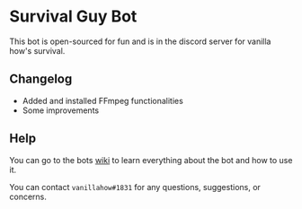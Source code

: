 # Survival Guy Bot

This bot is open-sourced for fun and is in the discord server for vanilla how's survival.


## Changelog

- Added and installed FFmpeg functionalities
- Some improvements

## Help
You can go to the bots [wiki](https://github.com/leifadev/survival-guy/wiki) to learn everything about the bot and how to use it.
 
You can contact `vanillahow#1831` for any questions, suggestions, or concerns.
